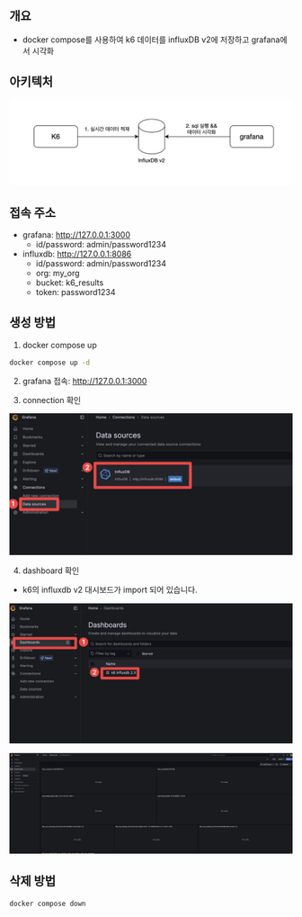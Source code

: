 ## 개요

* docker compose를 사용하여 k6 데이터를 influxDB v2에 저장하고 grafana에서 시각화

## 아키텍처

![](./imgs/arch.png)

## 접속 주소

* grafana: http://127.0.0.1:3000
  * id/password: admin/password1234
* influxdb: http://127.0.0.1:8086
  * id/password: admin/password1234
  * org: my_org
  * bucket: k6_results
  * token: password1234

## 생성 방법

1. docker compose up

```sh
docker compose up -d
```

2. grafana 접속: http://127.0.0.1:3000

3. connection 확인

![](./imgs/grafana_connection.png)

4. dashboard 확인

* k6의 influxdb v2 대시보드가 import 되어 있습니다.

![](./imgs/grafana_dashboard_1.png)

![](./imgs/grafana_dashboard_2.png)

## 삭제 방법

```sh
docker compose down
```
